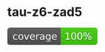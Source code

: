 # tau-z6-zad5

![](https://raw.githubusercontent.com/s20498/tau-z6-zad5/master/.github/badges/jacoco.svg)

